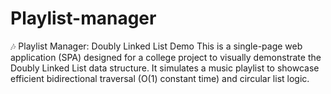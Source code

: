 # Playlist-manager
🎶 Playlist Manager: Doubly Linked List Demo This is a single-page web application (SPA) designed for a college project to visually demonstrate the Doubly Linked List data structure. It simulates a music playlist to showcase efficient bidirectional traversal (O(1) constant time) and circular list logic.  
